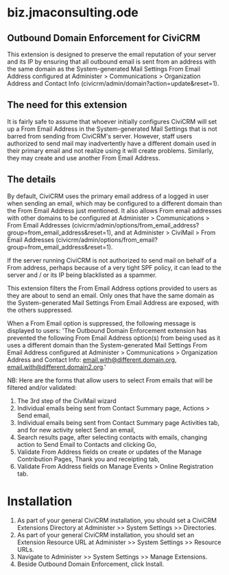 biz.jmaconsulting.ode
=====================

Outbound Domain Enforcement for CiviCRM
---------------------------------------

This extension is designed to preserve the email reputation of your server and its IP by ensuring that all outbound 
email is sent from an address with the same domain as the System-generated Mail Settings From Email Address configured 
at Administer > Communications > Organization Address and Contact Info (civicrm/admin/domain?action=update&reset=1).

The need for this extension
---------------------------

It is fairly safe to assume that whoever initially configures CiviCRM will set up a From Email Address in the 
System-generated Mail Settings that is not barred from sending from CiviCRM's server. However, staff users authorized to
send mail may inadvertently have a different domain used in their primary email and not realize using it will create
problems. Similarly, they may create and use another From Email Address. 

The details
-----------

By default, CiviCRM uses the primary email address of a logged in user when sending an email, which may be configured to
a different domain than the From Email Address just mentioned. It also allows From email addresses with other domains to 
be configured at Administer > Communications > From Email Addresses 
(civicrm/admin/options/from_email_address?group=from_email_address&reset=1), and at Administer > CiviMail > 
From Email Addresses (civicrm/admin/options/from_email?group=from_email_address&reset=1).

If the server running CiviCRM is not authorized to send mail on behalf of a From address, perhaps because of a very 
tight SPF policy, it can lead to the server and / or its IP being blacklisted as a spammer. 

This extension filters the From Email Address options provided to users as they are about to send an email. Only ones 
that have the same domain as the System-generated Mail Settings From Email Address are exposed, with the others 
suppressed.

When a From Email option is suppressed, the following message is displayed to users: 'The Outbound Domain Enforcement 
extension has prevented the following From Email Address option(s) from being used as it uses a different domain than 
the System-generated Mail Settings From Email Address configured at Administer > Communications > Organization Address 
and Contact Info: email.with@different.domain.org, email.with@different.domain2.org.'

NB: Here are the forms that allow users to select From emails that will be filtered and/or validated:
1. The 3rd step of the CiviMail wizard
2. Individual emails being sent from Contact Summary page, Actions > Send email, 
3. Individual emails being sent from Contact Summary page Activities tab, and for new activity select Send an email, 
4. Search results page, after selecting contacts with emails, changing action to Send Email to Contacts and clicking Go,
5. Validate From Address fields on create or updates of the Manage Contribution Pages, Thank you and receipting tab,
6. Validate From Address fields on Manage Events > Online Registration tab.

Installation
============

1. As part of your general CiviCRM installation, you should set a CiviCRM Extensions Directory at Administer >> System Settings >> Directories.
2. As part of your general CiviCRM installation, you should set an Extension Resource URL at Administer >> System Settings >> Resource URLs.
3. Navigate to Administer >> System Settings >> Manage Extensions.
4. Beside Outbound Domain Enforcement, click Install.
